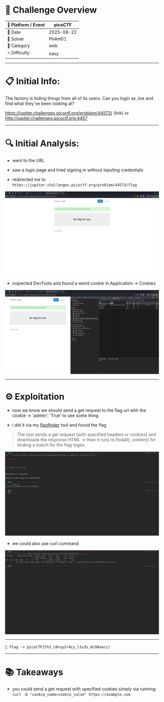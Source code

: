#  📌 Challenge Overview

| 🧩 Platform / Event | picoCTF |
| ------------------- | ------------------------------- |
| 📅 Date             | 2025-08-22 |
| 👾 Solver           | Ph4nt01 |
| 🔰 Category         | web |
| ⭐ Difficulty        | easy |

---

# 📋 Initial Info:

The factory is hiding things from all of its users.
Can you login as Joe and find what they've been looking at?

https://jupiter.challenges.picoctf.org/problem/44573/ (link) or http://jupiter.challenges.picoctf.org:4457

---

# 🔍 Initial Analysis:

- went to the URL

- saw a login page and tried signing in without inputing credentials

- redirected me to `https://jupiter.challenges.picoctf.org/problem/44573/flag`

![image1](./imgs/Screenshot1.png)

- inspected DevTools and found a weird cookie in Application -> Cookies

![image2](./imgs/Screenshot2.png)

---

# ⚙️ Exploitation

- now we know we should send a get request to the flag url with the cookie -> 'admin': 'True' to see some thing

- i did it via my [flagfinder](https://github.com/Ph4nt01/FF-FlagFinder) tool and found the flag
>The tool sends a get request (with specified headers or cookies) and downloads the response HTML -> then it runs re.findall(<pattern>, content) for finding a match for the flag regex.

![image3](./imgs/Screenshot3.png)

- we could also use curl command

![image4](./imgs/Screenshot4.png)

---

`🚩 Flag -> picoCTF{th3_c0nsp1r4cy_l1v3s_0c98aacc}`

---

# 📚 Takeaways

- you could send a get request with specified cookies simply via running: `curl -b "cookie_name=cookie_value" https://example.com`